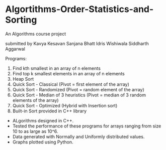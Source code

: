 # Algortithms-Order-Statistics-and-Sorting

An Algorithms course project 

submitted by
Kavya Kesavan
Sanjana Bhatt
Idris Wishiwala
Siddharth Aggarwal

Programs:
1. Find kth smallest in an array of n elements
2. Find top k smallest elements in an array of n elements
3. Heap Sort
4. Quick Sort - Classical (Pivot = first element of the array)
5. Quick Sort - Randomized (Pivot = random element of the array)
6. Quick Sort - Median of 3 heuristics (Pivot = median of 3 random elements of the array)
7. Quick Sort - Optimized (Hybrid with Insertion sort)
8. Built-in Sort provided in C++ library

- ALgorithms designed in C++.
- Tested the performance of these programs for arrays ranging from size 10 to as large as 10^6.
- Data generated with Normally and Uniformly distributed values.
- Graphs plotted using Python.

